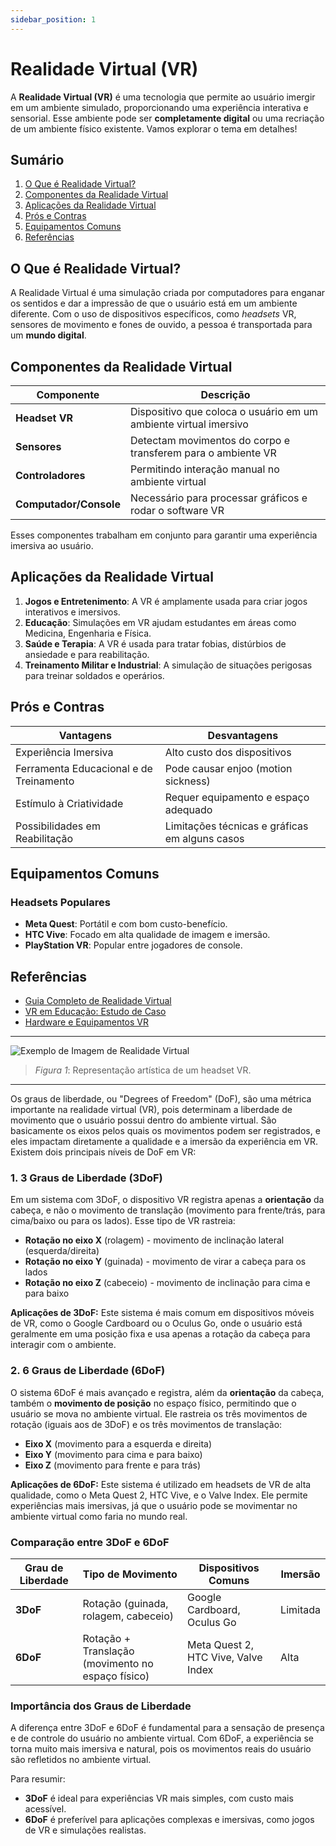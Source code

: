 ```yaml
---
sidebar_position: 1
---
```

# Realidade Virtual (VR)

A **Realidade Virtual (VR)** é uma tecnologia que permite ao usuário imergir em um ambiente simulado, proporcionando uma experiência interativa e sensorial. Esse ambiente pode ser **completamente digital** ou uma recriação de um ambiente físico existente. Vamos explorar o tema em detalhes!

## Sumário
1. [O Que é Realidade Virtual?](#o-que-é-realidade-virtual)
2. [Componentes da Realidade Virtual](#componentes-da-realidade-virtual)
3. [Aplicações da Realidade Virtual](#aplicações-da-realidade-virtual)
4. [Prós e Contras](#prós-e-contras)
5. [Equipamentos Comuns](#equipamentos-comuns)
6. [Referências](#referências)

## O Que é Realidade Virtual?

A Realidade Virtual é uma simulação criada por computadores para enganar os sentidos e dar a impressão de que o usuário está em um ambiente diferente. Com o uso de dispositivos específicos, como _headsets_ VR, sensores de movimento e fones de ouvido, a pessoa é transportada para um **mundo digital**.

## Componentes da Realidade Virtual

| Componente      | Descrição                                                        |
|-----------------|------------------------------------------------------------------|
| **Headset VR**  | Dispositivo que coloca o usuário em um ambiente virtual imersivo |
| **Sensores**    | Detectam movimentos do corpo e transferem para o ambiente VR     |
| **Controladores** | Permitindo interação manual no ambiente virtual                |
| **Computador/Console** | Necessário para processar gráficos e rodar o software VR |

Esses componentes trabalham em conjunto para garantir uma experiência imersiva ao usuário.

## Aplicações da Realidade Virtual

1. **Jogos e Entretenimento**: A VR é amplamente usada para criar jogos interativos e imersivos.
2. **Educação**: Simulações em VR ajudam estudantes em áreas como Medicina, Engenharia e Física.
3. **Saúde e Terapia**: A VR é usada para tratar fobias, distúrbios de ansiedade e para reabilitação.
4. **Treinamento Militar e Industrial**: A simulação de situações perigosas para treinar soldados e operários.

## Prós e Contras

| Vantagens                                     | Desvantagens                                   |
|-----------------------------------------------|------------------------------------------------|
| Experiência Imersiva                          | Alto custo dos dispositivos                    |
| Ferramenta Educacional e de Treinamento       | Pode causar enjoo (motion sickness)            |
| Estímulo à Criatividade                       | Requer equipamento e espaço adequado           |
| Possibilidades em Reabilitação                | Limitações técnicas e gráficas em alguns casos |

## Equipamentos Comuns

### Headsets Populares
- **Meta Quest**: Portátil e com bom custo-benefício.
- **HTC Vive**: Focado em alta qualidade de imagem e imersão.
- **PlayStation VR**: Popular entre jogadores de console.


## Referências
- [Guia Completo de Realidade Virtual](https://www.exemplo.com.br)
- [VR em Educação: Estudo de Caso](https://www.educacaoVR.com)
- [Hardware e Equipamentos VR](https://www.hardwareVR.com)

---

![Exemplo de Imagem de Realidade Virtual](https://encrypted-tbn1.gstatic.com/shopping?q=tbn:ANd9GcQpIQW6RM5sHVyH9a34VynkMOcqI8fYFuW1QjKEj8Z0FuSsrbnbNZV25DtOX9UjovCyBRHIZ6FvL2yVqEWNf3HThmBToyLg94ifOVwaNGL-FkTsme5YqJnJ&usqp=CAE)
> *Figura 1*: Representação artística de um headset VR.

---

Os graus de liberdade, ou "Degrees of Freedom" (DoF), são uma métrica importante na realidade virtual (VR), pois determinam a liberdade de movimento que o usuário possui dentro do ambiente virtual. São basicamente os eixos pelos quais os movimentos podem ser registrados, e eles impactam diretamente a qualidade e a imersão da experiência em VR. Existem dois principais níveis de DoF em VR:

### 1. 3 Graus de Liberdade (3DoF)
Em um sistema com 3DoF, o dispositivo VR registra apenas a **orientação** da cabeça, e não o movimento de translação (movimento para frente/trás, para cima/baixo ou para os lados). Esse tipo de VR rastreia:

- **Rotação no eixo X** (rolagem) - movimento de inclinação lateral (esquerda/direita)
- **Rotação no eixo Y** (guinada) - movimento de virar a cabeça para os lados
- **Rotação no eixo Z** (cabeceio) - movimento de inclinação para cima e para baixo

**Aplicações de 3DoF:** Este sistema é mais comum em dispositivos móveis de VR, como o Google Cardboard ou o Oculus Go, onde o usuário está geralmente em uma posição fixa e usa apenas a rotação da cabeça para interagir com o ambiente.

### 2. 6 Graus de Liberdade (6DoF)
O sistema 6DoF é mais avançado e registra, além da **orientação** da cabeça, também o **movimento de posição** no espaço físico, permitindo que o usuário se mova no ambiente virtual. Ele rastreia os três movimentos de rotação (iguais aos de 3DoF) e os três movimentos de translação:

- **Eixo X** (movimento para a esquerda e direita)
- **Eixo Y** (movimento para cima e para baixo)
- **Eixo Z** (movimento para frente e para trás)

**Aplicações de 6DoF:** Este sistema é utilizado em headsets de VR de alta qualidade, como o Meta Quest 2, HTC Vive, e o Valve Index. Ele permite experiências mais imersivas, já que o usuário pode se movimentar no ambiente virtual como faria no mundo real.

### Comparação entre 3DoF e 6DoF

| Grau de Liberdade | Tipo de Movimento                  | Dispositivos Comuns               | Imersão       |
|-------------------|------------------------------------|-----------------------------------|---------------|
| **3DoF**          | Rotação (guinada, rolagem, cabeceio) | Google Cardboard, Oculus Go       | Limitada      |
| **6DoF**          | Rotação + Translação (movimento no espaço físico) | Meta Quest 2, HTC Vive, Valve Index | Alta         |

### Importância dos Graus de Liberdade

A diferença entre 3DoF e 6DoF é fundamental para a sensação de presença e de controle do usuário no ambiente virtual. Com 6DoF, a experiência se torna muito mais imersiva e natural, pois os movimentos reais do usuário são refletidos no ambiente virtual. 

Para resumir:

- **3DoF** é ideal para experiências VR mais simples, com custo mais acessível.
- **6DoF** é preferível para aplicações complexas e imersivas, como jogos de VR e simulações realistas.